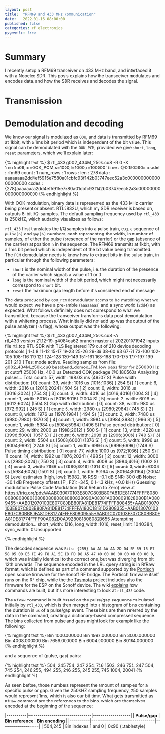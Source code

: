 ```yaml
---
layout: post
title:  "RFM69 and 433 MHz communication"
date:   2022-01-16 08:00:00
published: false
categories: rf electronics
pygments: true
---
```


Summary
=======
I recently setup a RFM69 tranceiver on 433 MHz band, and interfaced it with a Nooelec SDR.
This posts explains how the transceiver modulates and encodes data, and how the SDR receives 
and decodes the signal.


Transmission
=======


Demodulation and decoding
=======
We know our signal is modulated as `OOK`, and data is transmitted by RFM69 at 1kbit, with a 1ms bit period which is independent
of the bit value. This signal can be demodulated with the `OOK_PCM`, provided we give `short`, `long`, `reset` parameters, which
we'll explain later:

{% highlight text %}
$ rtl_433 g002_434M_250k.cu8  -R 0 -X 'n=rfm69,m=OOK_PCM,s=1000,l=1000,r=100000'
time      : @0.180560s
model     : rfm69        count     : 1             num_rows  : 1             rows      : 
len       : 278          data      : aaaaaaaa2dd4ef5915e7580a01cbfc93f142b03747eec52a3c00000000000000000000
codes     : {278}aaaaaaaa2dd4ef5915e7580a01cbfc93f142b03747eec52a3c00000000000000000000
{% endhighlight %}


With OOK modulation, binary data is represented as the 433 MHz carrier being present or absent. RTL2832U, which my
SDR receiver is based on, outputs 8-bit I/Q-samples. The default sampling frequency used by `rtl_433` is 250kHZ,
which audacity visualizes as follows:


`rtl_433` first translates the I/Q samples into a pulse train, e.g. a sequence of `pulse[n]` and `gap[b]` numbers, each
representing the width, in number of samples, of either the pulse (presence of the carrier) or the gap (absence of
the carrier) at position `n` in the sequence. The RFM69 transmits at 1kbit, with a 1ms bit period which is independent
of the bit value being transmitted. The `PCM` demodulator needs to know how to extract bits in the pulse train, in particular
through the following parameters:

* `short` is the nominal width of the pulse, i.e. the duration of the presence of the carrier which signals a value of 1 or 0
* `long` is the nominal width of the bit period, which might not necessarily correspond to `short` bit.
* `reset` the maximum gap length before it's considered end of message


The data produced by `OOK_PCM` demodulator seems to be matching what we would expect: we have a pre-amble (`aaaaaaaa`) and a sync world (`2dd4`)
as expected. What follows definitely does not correspond to what we transmitted, because the transceiver transforms data post demodulation with a 
whitening process. What initially did not add up was the output of the pulse analyzer (`-A` flag), whose output was the following:

{% highlight text %}
$ rtl_433 g002_434M_250k.cu8 -A                                                     
rtl_433 version 21.12-19-g4084ea62 branch master at 202201071942 inputs file rtl_tcp RTL-SDR with TLS
Registered 179 out of 210 device decoding protocols [ 1-4 8 11-12 15-17 19-23 25-26 29-36 38-60 63 67-71 73-100 102-105 108-116 119 121 124-128 130-149 151-161 163-168 170-175 177-197 199 201-210 ]
Test mode active. Reading samples from file: g002_434M_250k.cu8
baseband_demod_FM: low pass filter for 250000 Hz at cutoff 25000 Hz, 40.0 us
Detected OOK package	@0.180560s
Analyzing pulses...
Total count:   57,  width: 198.03 ms		(49507 S)
Pulse width distribution:
 [ 0] count:   39,  width: 1016 us [1016;1036]	( 254 S)
 [ 1] count:    6,  width: 2016 us [2016;2024]	( 504 S)
 [ 2] count:    6,  width: 3016 us [3016;3024]	( 754 S)
 [ 3] count:    3,  width: 4016 us [4016;4016]	(1004 S)
 [ 4] count:    1,  width: 8016 us [8016;8016]	(2004 S)
 [ 5] count:    2,  width: 6016 us [6012;6024]	(1504 S)
Gap width distribution:
 [ 0] count:   38,  width:  980 us [972;992]	( 245 S)
 [ 1] count:    6,  width: 2980 us [2980;2984]	( 745 S)
 [ 2] count:    8,  width: 1976 us [1976;1984]	( 494 S)
 [ 3] count:    2,  width: 7480 us [6980;7980]	(1870 S)
 [ 4] count:    1,  width: 3984 us [3984;3984]	( 996 S)
 [ 5] count:    1,  width: 5984 us [5984;5984]	(1496 S)
Pulse period distribution:
 [ 0] count:   29,  width: 2000 us [1988;2012]	( 500 S)
 [ 1] count:   13,  width: 4228 us [3996;5000]	(1057 S)
 [ 2] count:    6,  width: 2996 us [2996;3008]	( 749 S)
 [ 3] count:    2,  width: 5504 us [5008;6000]	(1376 S)
 [ 4] count:    5,  width: 8996 us [8004;9992]	(2249 S)
 [ 5] count:    1,  width: 6996 us [6996;6996]	(1749 S)
Pulse timing distribution:
 [ 0] count:   77,  width: 1000 us [972;1036]	( 250 S)
 [ 1] count:   14,  width: 1992 us [1976;2024]	( 498 S)
 [ 2] count:   12,  width: 3000 us [2980;3024]	( 750 S)
 [ 3] count:    4,  width: 4008 us [3984;4016]	(1002 S)
 [ 4] count:    3,  width: 7656 us [6980;8016]	(1914 S)
 [ 5] count:    3,  width: 6004 us [5984;6024]	(1501 S)
 [ 6] count:    1,  width: 80164 us [80164;80164]	(20041 S)
Level estimates [high, low]:  15982,     16
RSSI: -0.1 dB SNR: 30.0 dB Noise: -30.1 dB
Frequency offsets [F1, F2]:    -345,      0	(-1.3 kHz, +0.0 kHz)
Guessing modulation: Pulse Code Modulation (Not Return to Zero)
view at https://triq.org/pdv/#AAB030070103E807C80BB80FA81DE81774FFFF808080808080808080808080808080828090A08081A0B08091828080B1A0809455+AAB012070103E807C80BB80FA81DE81774FFFF808455+AAB018070103E807C80BB80FA81DE81774FFFFA180C18181D2808355+AAB013070103E807C80BB80FA81DE81774FFFF80809555+AAB01C070103E807C80BB80FA81DE81774FFFF90A082D0A0928081808082B655
Attempting demodulation... short_width: 1016, long_width: 1016, reset_limit: 1040384, sync_width: 0
Unsupported

{% endhighlight %}

The decoded sequence was `Bits: {259} AA AA AA AA 2D D4 EF 59 15 E7 58 05 00 E5 FE 49 F8 A1 5E E8 FD D8 A5 47 80 00 00 00 00 00 00 00 0`,
which was initially identical to the correct one, but was diverging from bit 12th onwards. The sequence encoded in the URL query string
is in RfRaw format, which is defined as part of a command supported by the [Portisch](https://github.com/Portisch/RF-Bridge-EFM8BB1) open source firmware
for the Sonoff RF bridge. The Portisch firmware itself runs on the RF chip, while the the [Tasmota](https://tasmota.github.io/docs/) project includes
also the firmware for the ESP on the Sonoff device. The wiki [explains](https://tasmota.github.io/docs/devices/Sonoff-RF-Bridge-433/#learning-commands-with-portisch-firmware) how commands are built,
but it's more interesting to look at `rtl_433` code.



The `RfRaw` command is built based on the pulse/gap sequence calculated initially by `rtl_433`,
which is then merged into a histogram of bins containing the duration in `us` of a pulse/gap
event. These bins are then referred by the data in the command, creating a dictionary-based
compressed sequence. The bins collected from pulse and gaps might look for example like the 
following:

{% highlight text %}
Bin 1000.000000
Bin 1992.000000
Bin 3000.000000
Bin 4008.000000
Bin 7656.000000
Bin 6004.000000
Bin 80164.000000
{% endhighlight %}

and a sequence of (pulse, gap) pairs:

{% highlight text %}
504, 245
754, 247
254, 746
1503, 246
754, 247
504, 745
254, 246
255, 494
255, 246
255, 245
255, 745
1004, 20041
{% endhighlight %}

As seen before, those numbers represent the amount of samples for a specific pulse or gap.
Given the 250kHZ sampling frequency, 250 samples would represent 1ms, which is also our bit
time. What gets transmitted as `RfRaw` command are the references to the bins, which are
themselves encoded at the beginning of the sequence:

|----------|--------------------------------|-------------------|
| **Pulse/gap** | **Bin reference** | **Bin encoding** |
|----------|--------------------------------|-------------------|
| 504,245      | Bin indexes 1 and 0    | 0x90 
{:.tablestyle}
